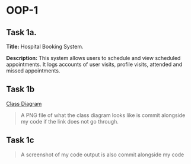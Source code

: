 # OOP-1

## Task 1a.
**Title:** Hospital Booking System.  

**Description:** This system allows users to schedule and view scheduled appointments. It logs accounts of user visits, profile visits, attended and missed appointments.

## Task 1b
[Class Diagram](https://lucid.app/lucidchart/8377b8da-2642-421f-b295-9c3254766d85/edit?invitationId=inv_7de72ed6-b5c3-41bf-8b6b-4e5840ad5439)

> A PNG file of what the class diagram looks like is commit alongside my code if the link does not go through.

## Task 1c
> A screenshot of my code output is also commit alongside my code